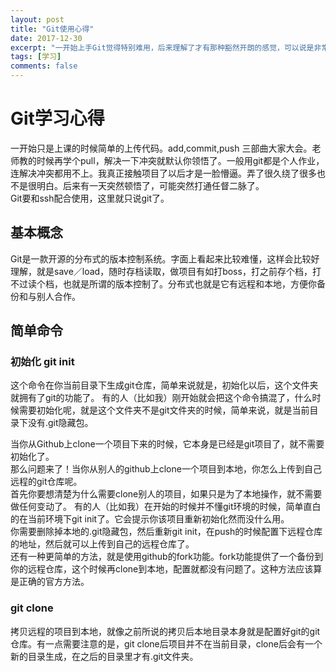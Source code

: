 ```yaml
---
layout: post
title: "Git使用心得"
date: 2017-12-30
excerpt: "一开始上手Git觉得特别难用，后来理解了才有那种豁然开朗的感觉，可以说是非常棒棒了。"
tags: [学习]
comments: false
---
```


# Git学习心得
一开始只是上课的时候简单的上传代码。add,commit,push 三部曲大家大会。老师教的时候再学个pull，解决一下冲突就默认你领悟了。一般用git都是个人作业，连解决冲突都用不上。我真正接触项目了以后才是一脸懵逼。弄了很久绕了很多也不是很明白。后来有一天突然顿悟了，可能突然打通任督二脉了。   
Git要和ssh配合使用，这里就只说git了。

## 基本概念
Git是一款开源的分布式的版本控制系统。字面上看起来比较难懂，这样会比较好理解，就是save／load，随时存档读取，做项目有如打boss，打之前存个档，打不过读个档，也就是所谓的版本控制了。分布式也就是它有远程和本地，方便你备份和与别人合作。

## 简单命令
### 初始化  git init
这个命令在你当前目录下生成git仓库，简单来说就是，初始化以后，这个文件夹就拥有了git的功能了。
有的人（比如我）刚开始就会把这个命令搞混了，什么时候需要初始化呢，就是这个文件夹不是git文件夹的时候，简单来说，就是当前目录下没有.git隐藏包。

当你从Github上clone一个项目下来的时候，它本身是已经是git项目了，就不需要初始化了。   
那么问题来了！当你从别人的github上clone一个项目到本地，你怎么上传到自己远程的git仓库呢。   
首先你要想清楚为什么需要clone别人的项目，如果只是为了本地操作，就不需要做任何变动了。
有的人（比如我）在开始的时候并不懂git环境的时候，简单直白的在当前环境下git init了。它会提示你该项目重新初始化然而没什么用。   
你需要删除掉本地的.git隐藏包，然后重新git init，在push的时候配置下远程仓库的地址，然后就可以上传到自己的远程仓库了。   
还有一种更简单的方法，就是使用github的fork功能。fork功能提供了一个备份到你的远程仓库，这个时候再clone到本地，配置就都没有问题了。这种方法应该算是正确的官方方法。   

### git clone 
拷贝远程的项目到本地，就像之前所说的拷贝后本地目录本身就是配置好git的git仓库。有一点需要注意的是，git clone后项目并不在当前目录，clone后会有一个新的目录生成，在之后的目录里才有.git文件夹。

